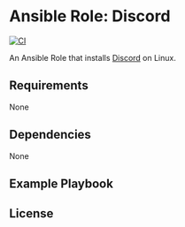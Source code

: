 # Ansible Role: Discord
[![CI](https://github.com/skaary/ansible-role-discord/actions/workflows/ci.yml/badge.svg?branch=main&event=push)](https://github.com/skaary/ansible-role-discord/actions?query=workflow%3Ci)

An Ansible Role that installs [Discord](https://discord.com/) on Linux.

## Requirements

None

## Dependencies

None

## Example Playbook


## License

